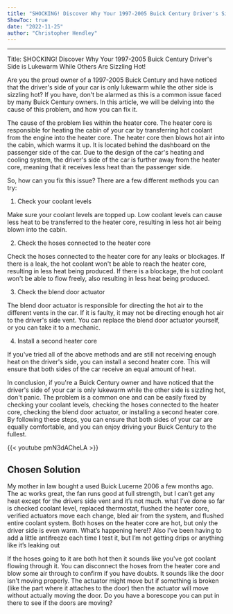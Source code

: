 ```yaml
---
title: "SHOCKING! Discover Why Your 1997-2005 Buick Century Driver's Side is Lukewarm While Others Are Sizzling Hot!"
ShowToc: true 
date: "2022-11-25"
author: "Christopher Hendley"
---
```

*****
Title: SHOCKING! Discover Why Your 1997-2005 Buick Century Driver's Side is Lukewarm While Others Are Sizzling Hot!

Are you the proud owner of a 1997-2005 Buick Century and have noticed that the driver's side of your car is only lukewarm while the other side is sizzling hot? If you have, don't be alarmed as this is a common issue faced by many Buick Century owners. In this article, we will be delving into the cause of this problem, and how you can fix it.

The cause of the problem lies within the heater core. The heater core is responsible for heating the cabin of your car by transferring hot coolant from the engine into the heater core. The heater core then blows hot air into the cabin, which warms it up. It is located behind the dashboard on the passenger side of the car. Due to the design of the car's heating and cooling system, the driver's side of the car is further away from the heater core, meaning that it receives less heat than the passenger side.

So, how can you fix this issue? There are a few different methods you can try:

1. Check your coolant levels

Make sure your coolant levels are topped up. Low coolant levels can cause less heat to be transferred to the heater core, resulting in less hot air being blown into the cabin.

2. Check the hoses connected to the heater core

Check the hoses connected to the heater core for any leaks or blockages. If there is a leak, the hot coolant won't be able to reach the heater core, resulting in less heat being produced. If there is a blockage, the hot coolant won't be able to flow freely, also resulting in less heat being produced.

3. Check the blend door actuator

The blend door actuator is responsible for directing the hot air to the different vents in the car. If it is faulty, it may not be directing enough hot air to the driver's side vent. You can replace the blend door actuator yourself, or you can take it to a mechanic.

4. Install a second heater core

If you've tried all of the above methods and are still not receiving enough heat on the driver's side, you can install a second heater core. This will ensure that both sides of the car receive an equal amount of heat.

In conclusion, if you're a Buick Century owner and have noticed that the driver's side of your car is only lukewarm while the other side is sizzling hot, don't panic. The problem is a common one and can be easily fixed by checking your coolant levels, checking the hoses connected to the heater core, checking the blend door actuator, or installing a second heater core. By following these steps, you can ensure that both sides of your car are equally comfortable, and you can enjoy driving your Buick Century to the fullest.

{{< youtube pmN3dACheLA >}} 



## Chosen Solution
 My mother in law bought a used Buick Lucerne 2006 a few months ago. The ac works great, the fan runs good at full strength, but I can’t get any heat except for the drivers side vent and it’s not much. what I’ve done so far is
checked coolant level, replaced thermostat, flushed the heater core, verified actuators move each change, bled air from the system, and flushed entire coolant system. Both hoses on the heater core are hot, but only the driver side is even warm. What’s happening here!? Also I’ve been having to add a little antifreeze each time I test it, but I’m  not getting drips or anything like it’s leaking out

 If the hoses going to it are both hot then it sounds like you've got coolant flowing through it. You can disconnect the hoses from the heater core and blow some air through to confirm if you have doubts. It sounds like the door isn't moving properly. The actuator might move but if something is broken (like the part where it attaches to the door) then the actuator will move without actually moving the door. Do you have a borescope you can put in there to see if the doors are moving?




